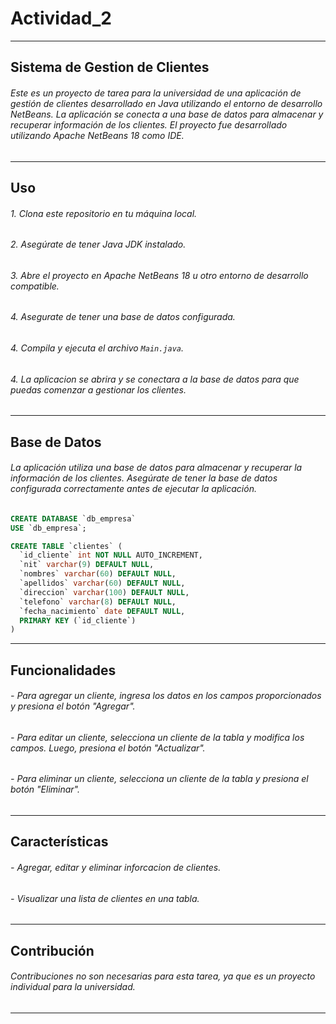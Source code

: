 # Actividad_2
---
## Sistema de Gestion de Clientes
###### Este es un proyecto de tarea para la universidad de una aplicación de gestión de clientes desarrollado en Java utilizando el entorno de desarrollo NetBeans. La aplicación se conecta a una base de datos para almacenar y recuperar información de los clientes. El proyecto fue desarrollado utilizando Apache NetBeans 18 como IDE.
---
## Uso

###### 1. Clona este repositorio en tu máquina local.
###### 2. Asegúrate de tener Java JDK instalado.
###### 3. Abre el proyecto en Apache NetBeans 18 u otro entorno de desarrollo compatible.
###### 4. Asegurate de tener una base de datos configurada.
###### 4. Compila y ejecuta el archivo `Main.java`.
###### 4. La aplicacion se abrira y se conectara a la base de datos para que puedas comenzar a gestionar los clientes.
---
## Base de Datos

###### La aplicación utiliza una base de datos para almacenar y recuperar la información de los clientes. Asegúrate de tener la base de datos configurada correctamente antes de ejecutar la aplicación.
```sql
CREATE DATABASE `db_empresa`
USE `db_empresa`;

CREATE TABLE `clientes` (
  `id_cliente` int NOT NULL AUTO_INCREMENT,
  `nit` varchar(9) DEFAULT NULL,
  `nombres` varchar(60) DEFAULT NULL,
  `apellidos` varchar(60) DEFAULT NULL,
  `direccion` varchar(100) DEFAULT NULL,
  `telefono` varchar(8) DEFAULT NULL,
  `fecha_nacimiento` date DEFAULT NULL,
  PRIMARY KEY (`id_cliente`)
)
```
---
## Funcionalidades

###### - Para agregar un cliente, ingresa los datos en los campos proporcionados y presiona el botón "Agregar".
###### - Para editar un cliente, selecciona un cliente de la tabla y modifica los campos. Luego, presiona el botón "Actualizar".
###### - Para eliminar un cliente, selecciona un cliente de la tabla y presiona el botón "Eliminar".
---
## Características

###### - Agregar, editar y eliminar inforcacion de clientes.
###### - Visualizar una lista de clientes en una tabla.
---
## Contribución

###### Contribuciones no son necesarias para esta tarea, ya que es un proyecto individual para la universidad.
---

